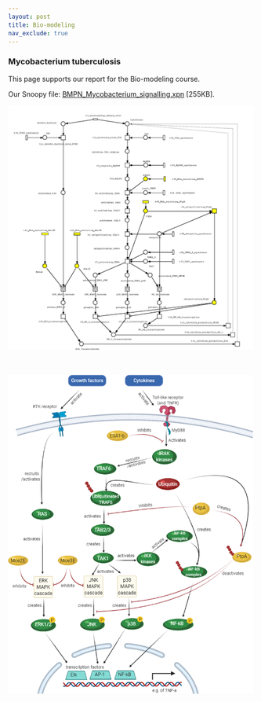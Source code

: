 ```yaml
---
layout: post
title: Bio-modeling
nav_exclude: true
---
```


### Mycobacterium tuberculosis

This page supports our report for the Bio-modeling course. 

Our Snoopy file: <a href="../assets/docs/BMPN_Mycobacterium_signalling.xpn">BMPN_Mycobacterium_signalling.xpn</a> [255KB].

<img src="../assets/img/bmpn/Mycobacterium_signalling.png" width="500"/>

<br/><br/>
<img src="../assets/img/bmpn/biorender.png" width="500"/>